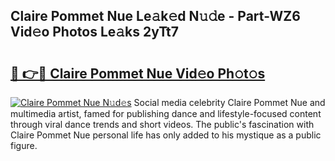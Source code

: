 ## Claire Pommet Nue Le𝚊k𝚎d N𝚞𝚍e - Part-WZ6 Vid𝚎o Photos Le𝚊ks 2yTt7

# <h2><a href="http://fb6g9p.evod.top/?m=Claire+Pommet+Nue">🔗 👉🔴 Claire Pommet Nue Vid𝚎o Ph𝚘t𝚘s</a></h2>

[![Claire Pommet Nue N𝚞d𝚎s](https://i.imgur.com/8V9OHl7.gif)](http://fb6g9p.evod.top/?m=Claire+Pommet+Nue)
Social media celebrity Claire Pommet Nue and multimedia artist, famed for publishing dance and lifestyle-focused content through viral dance trends and short videos. The public's fascination with Claire Pommet Nue personal life has only added to his mystique as a public figure. 
